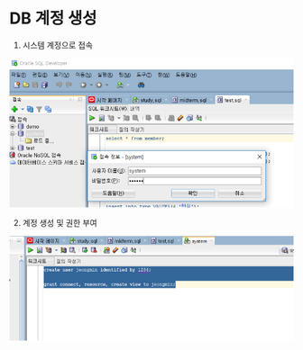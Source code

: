 # DB 계정 생성

1. 시스템 계정으로 접속

![](../.gitbook/assets/image%20%283%29.png)

2. 계정 생성 및 권한 부여

![](../.gitbook/assets/image%20%2840%29.png)



